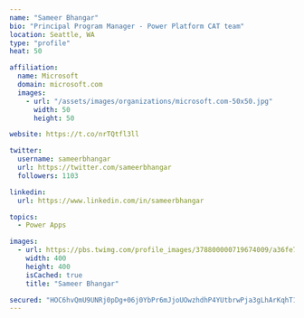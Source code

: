 ```yaml
---
name: "Sameer Bhangar"
bio: "Principal Program Manager - Power Platform CAT team"
location: Seattle, WA
type: "profile"
heat: 50

affiliation:
  name: Microsoft
  domain: microsoft.com
  images:
    - url: "/assets/images/organizations/microsoft.com-50x50.jpg"
      width: 50
      height: 50

website: https://t.co/nrTQtfl3ll

twitter:
  username: sameerbhangar
  url: https://twitter.com/sameerbhangar
  followers: 1103

linkedin:
  url: https://www.linkedin.com/in/sameerbhangar

topics:
  - Power Apps

images:
  - url: https://pbs.twimg.com/profile_images/378800000719674009/a36fe7ddfab1778b76e5793772e43798_400x400.jpeg
    width: 400
    height: 400
    isCached: true
    title: "Sameer Bhangar"

secured: "HOC6hvQmU9UNRj0pDg+06j0YbPr6mJjoUOwzhdhP4YUtbrwPja3gLhArKqhT1eTY17QaFVMUnekHhCh3N7qSKVeGiPuVvlAFp6ErSyGXAh6lMmp7fJwBfyeKM3OWf6PVq88y1UiQiWezmupqtWqs3MfV1N4QQg4yeGGt70IFaYc6A604avdscL7S7EjoR/PcDd7A9SPMzZ25FjEuNgX2gdmERAEG4Ecrk6OlWx12P+aje+SpB8Ahx2WZap9AI0noIPkRZabwWEI1ZsKVINCgFshEhFNWe2BqkV6JoJCqVFsMl4Rm4TlUxu9G4mahaYhdgrzdrehWqKRESzCO/WG23IlJNz6F707QQbt+nNQWmZ/B1XmSU8kNQ1PSbyx6FJsVqfXpu+GvV5pu6PFR2Is3zV7naL4AAbHHDj0GAvNfwvI=;QuZu2v04V06CHeMBOOYxyw=="
---
```


